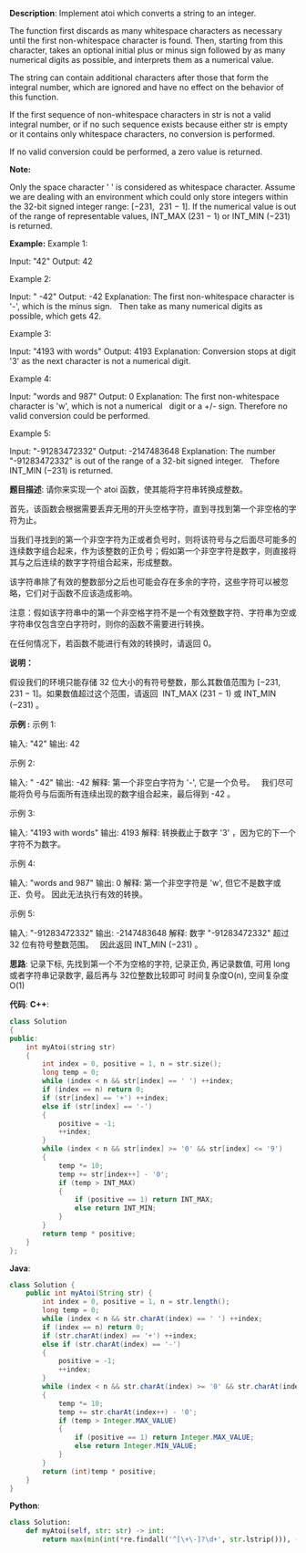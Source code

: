 __Description__:
Implement atoi which converts a string to an integer.

The function first discards as many whitespace characters as necessary until the first non-whitespace character is found. Then, starting from this character, takes an optional initial plus or minus sign followed by as many numerical digits as possible, and interprets them as a numerical value.

The string can contain additional characters after those that form the integral number, which are ignored and have no effect on the behavior of this function.

If the first sequence of non-whitespace characters in str is not a valid integral number, or if no such sequence exists because either str is empty or it contains only whitespace characters, no conversion is performed.

If no valid conversion could be performed, a zero value is returned.

__Note:__

Only the space character ' ' is considered as whitespace character.
Assume we are dealing with an environment which could only store integers within the 32-bit signed integer range: [−231,  231 − 1]. If the numerical value is out of the range of representable values, INT_MAX (231 − 1) or INT_MIN (−231) is returned.

__Example:__
Example 1:

Input: "42"
Output: 42

Example 2:

Input: "   -42"
Output: -42
Explanation: The first non-whitespace character is '-', which is the minus sign.
             Then take as many numerical digits as possible, which gets 42.

Example 3:

Input: "4193 with words"
Output: 4193
Explanation: Conversion stops at digit '3' as the next character is not a numerical digit.

Example 4:

Input: "words and 987"
Output: 0
Explanation: The first non-whitespace character is 'w', which is not a numerical 
             digit or a +/- sign. Therefore no valid conversion could be performed.

Example 5:

Input: "-91283472332"
Output: -2147483648
Explanation: The number "-91283472332" is out of the range of a 32-bit signed integer.
             Thefore INT_MIN (−231) is returned.

__题目描述__:
请你来实现一个 atoi 函数，使其能将字符串转换成整数。

首先，该函数会根据需要丢弃无用的开头空格字符，直到寻找到第一个非空格的字符为止。

当我们寻找到的第一个非空字符为正或者负号时，则将该符号与之后面尽可能多的连续数字组合起来，作为该整数的正负号；假如第一个非空字符是数字，则直接将其与之后连续的数字字符组合起来，形成整数。

该字符串除了有效的整数部分之后也可能会存在多余的字符，这些字符可以被忽略，它们对于函数不应该造成影响。

注意：假如该字符串中的第一个非空格字符不是一个有效整数字符、字符串为空或字符串仅包含空白字符时，则你的函数不需要进行转换。

在任何情况下，若函数不能进行有效的转换时，请返回 0。

__说明：__

假设我们的环境只能存储 32 位大小的有符号整数，那么其数值范围为 [−231,  231 − 1]。如果数值超过这个范围，请返回  INT_MAX (231 − 1) 或 INT_MIN (−231) 。

__示例 :__
示例 1:

输入: "42"
输出: 42

示例 2:

输入: "   -42"
输出: -42
解释: 第一个非空白字符为 '-', 它是一个负号。
     我们尽可能将负号与后面所有连续出现的数字组合起来，最后得到 -42 。

示例 3:

输入: "4193 with words"
输出: 4193
解释: 转换截止于数字 '3' ，因为它的下一个字符不为数字。

示例 4:

输入: "words and 987"
输出: 0
解释: 第一个非空字符是 'w', 但它不是数字或正、负号。
     因此无法执行有效的转换。

示例 5:

输入: "-91283472332"
输出: -2147483648
解释: 数字 "-91283472332" 超过 32 位有符号整数范围。 
     因此返回 INT_MIN (−231) 。

__思路__:
记录下标, 先找到第一个不为空格的字符, 记录正负, 再记录数值, 可用 long或者字符串记录数字, 最后再与 32位整数比较即可
时间复杂度O(n), 空间复杂度O(1)

__代码__:
__C++__:
```C++
class Solution 
{
public:
    int myAtoi(string str) 
    {
        int index = 0, positive = 1, n = str.size();
        long temp = 0;
        while (index < n && str[index] == ' ') ++index;
        if (index == n) return 0;
        if (str[index] == '+') ++index;
        else if (str[index] == '-')
        {
            positive = -1;
            ++index;
        }
        while (index < n && str[index] >= '0' && str[index] <= '9')
        {
            temp *= 10;
            temp += str[index++] - '0';
            if (temp > INT_MAX) 
            {
                if (positive == 1) return INT_MAX;
                else return INT_MIN;
            }
        }
        return temp * positive;
    }
};
```

__Java__:
```Java
class Solution {
    public int myAtoi(String str) {
        int index = 0, positive = 1, n = str.length();
        long temp = 0;
        while (index < n && str.charAt(index) == ' ') ++index;
        if (index == n) return 0;
        if (str.charAt(index) == '+') ++index;
        else if (str.charAt(index) == '-')
        {
            positive = -1;
            ++index;
        }
        while (index < n && str.charAt(index) >= '0' && str.charAt(index) <= '9')
        {
            temp *= 10;
            temp += str.charAt(index++) - '0';
            if (temp > Integer.MAX_VALUE) 
            {
                if (positive == 1) return Integer.MAX_VALUE;
                else return Integer.MIN_VALUE;
            }
        }
        return (int)temp * positive;
    }
}
```

__Python__:
```Python
class Solution:
    def myAtoi(self, str: str) -> int:
        return max(min(int(*re.findall('^[\+\-]?\d+', str.lstrip())), (1 << 31) - 1), -(1 << 31))
```